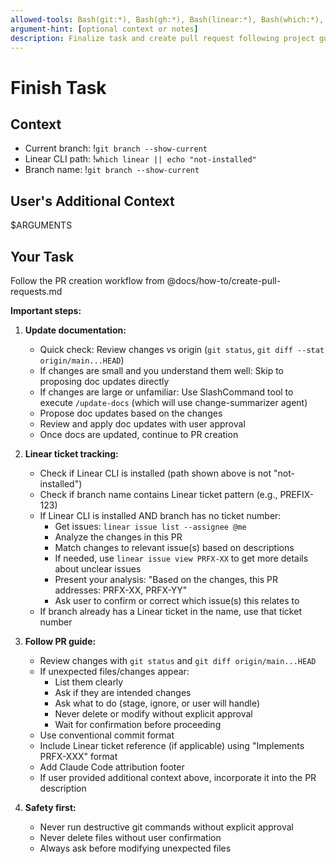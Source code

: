 ```yaml
---
allowed-tools: Bash(git:*), Bash(gh:*), Bash(linear:*), Bash(which:*), Bash(echo:*), Read, SlashCommand
argument-hint: [optional context or notes]
description: Finalize task and create pull request following project guidelines
---
```


# Finish Task

## Context

- Current branch: !`git branch --show-current`
- Linear CLI path: !`which linear || echo "not-installed"`
- Branch name: !`git branch --show-current`

## User's Additional Context

$ARGUMENTS

## Your Task

Follow the PR creation workflow from @docs/how-to/create-pull-requests.md

**Important steps:**

1. **Update documentation:**
   - Quick check: Review changes vs origin (`git status`, `git diff --stat origin/main...HEAD`)
   - If changes are small and you understand them well: Skip to proposing doc updates directly
   - If changes are large or unfamiliar: Use SlashCommand tool to execute `/update-docs` (which will use change-summarizer agent)
   - Propose doc updates based on the changes
   - Review and apply doc updates with user approval
   - Once docs are updated, continue to PR creation

2. **Linear ticket tracking:**
   - Check if Linear CLI is installed (path shown above is not "not-installed")
   - Check if branch name contains Linear ticket pattern (e.g., PREFIX-123)
   - If Linear CLI is installed AND branch has no ticket number:
     - Get issues: `linear issue list --assignee @me`
     - Analyze the changes in this PR
     - Match changes to relevant issue(s) based on descriptions
     - If needed, use `linear issue view PRFX-XX` to get more details about unclear issues
     - Present your analysis: "Based on the changes, this PR addresses: PRFX-XX, PRFX-YY"
     - Ask user to confirm or correct which issue(s) this relates to
   - If branch already has a Linear ticket in the name, use that ticket number

3. **Follow PR guide:**
   - Review changes with `git status` and `git diff origin/main...HEAD`
   - If unexpected files/changes appear:
     * List them clearly
     * Ask if they are intended changes
     * Ask what to do (stage, ignore, or user will handle)
     * Never delete or modify without explicit approval
     * Wait for confirmation before proceeding
   - Use conventional commit format
   - Include Linear ticket reference (if applicable) using "Implements PRFX-XXX" format
   - Add Claude Code attribution footer
   - If user provided additional context above, incorporate it into the PR description

4. **Safety first:**
   - Never run destructive git commands without explicit approval
   - Never delete files without user confirmation
   - Always ask before modifying unexpected files
